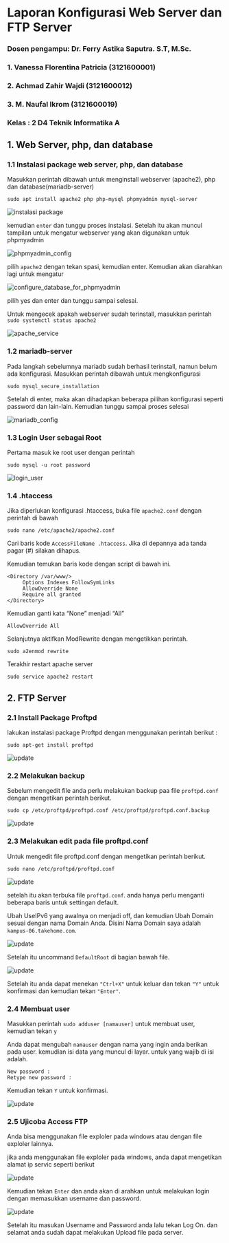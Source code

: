 # Laporan Konfigurasi Web Server dan FTP Server

### Dosen pengampu: Dr. Ferry Astika Saputra. S.T, M.Sc.

### 1. Vanessa Florentina Patricia (3121600001)

### 2. Achmad Zahir Wajdi (3121600012)

### 3. M. Naufal Ikrom (3121600019)

### Kelas : 2 D4 Teknik Informatika A

## 1. Web Server, php, dan database

### 1.1 Instalasi package web server, php, dan database

Masukkan perintah dibawah untuk menginstall webserver (apache2), php dan database(mariadb-server)

```console
sudo apt install apache2 php php-mysql phpmyadmin mysql-server
```

![instalasi package](assets/WhatsApp%20Image%202023-04-27%20at%2011.57.13.jpeg)

kemudian `enter` dan tunggu proses instalasi. Setelah itu akan muncul tampilan untuk mengatur webserver yang akan digunakan untuk phpmyadmin

![phpmyadmin_config](assets/WhatsApp%20Image%202023-04-27%20at%2011.57.14.jpeg)

pilih `apache2` dengan tekan spasi, kemudian enter. Kemudian akan diarahkan lagi untuk mengatur

![configure_database_for_phpmyadmin](<assets/WhatsApp%20Image%202023-04-27%20at%2011.57.14%20(1).jpeg>)

pilih yes dan enter dan tunggu sampai selesai.

Untuk mengecek apakah webserver sudah terinstall, masukkan perintah `sudo systemctl status apache2`

![apache_service](assets/WhatsApp%20Image%202023-04-27%20at%2011.57.15.jpeg)

### 1.2 mariadb-server

Pada langkah sebelumnya mariadb sudah berhasil terinstall, namun belum ada konfigurasi. Masukkan perintah dibawah untuk mengkonfigurasi

```console
sudo mysql_secure_installation
```

Setelah di enter, maka akan dihadapkan beberapa pilihan konfigurasi seperti password dan lain-lain. Kemudian tunggu sampai proses selesai

![mariadb_config](assets/Screenshot%202023-04-27%20130754.png)

### 1.3 Login User sebagai Root

Pertama masuk ke root user dengan perintah

```console
sudo mysql -u root password
```

![login_user](assets/WhatsApp%20Image%202023-04-27%20at%2011.55.37.jpeg)

### 1.4 .htaccess

Jika diperlukan konfigurasi .htaccess, buka file `apache2.conf` dengan perintah di bawah

```console
sudo nano /etc/apache2/apache2.conf
```

Cari baris kode `AccessFileName .htaccess`. Jika di depannya ada tanda pagar (#) silakan dihapus.

Kemudian temukan baris kode dengan script di bawah ini.

```console
<Directory /var/www/>
     Options Indexes FollowSymLinks
     AllowOverride None
     Require all granted
</Directory>
```

Kemudian ganti kata “None” menjadi “All”

`AllowOverride All`

Selanjutnya aktifkan ModRewrite dengan mengetikkan perintah.

```console
sudo a2enmod rewrite
```

Terakhir restart apache server

```console
sudo service apache2 restart
```

## 2. FTP Server

### 2.1 Install Package Proftpd

lakukan instalasi package Proftpd dengan menggunakan perintah berikut :

```console
sudo apt-get install proftpd
```

![update](assets/WhatsApp%20Image%202023-04-27%20at%2008.22.01.jpeg)

### 2.2 Melakukan backup

Sebelum mengedit file anda perlu melakukan backup paa file `proftpd.conf` dengan mengetikan perintah berikut.

```console
sudo cp /etc/proftpd/proftpd.conf /etc/proftpd/proftpd.conf.backup
```

![update](assets/WhatsApp%20Image%202023-04-27%20at%2008.22.02.jpeg)

### 2.3 Melakukan edit pada file proftpd.conf

Untuk mengedit file proftpd.conf dengan mengetikan perintah berikut.

```console
sudo nano /etc/proftpd/proftpd.conf
```

![update](<assets/WhatsApp%20Image%202023-04-27%20at%2008.22.02%20(1).jpeg>)

setelah itu akan terbuka file `proftpd.conf`. anda hanya perlu menganti beberapa baris untuk settingan default.

Ubah UseIPv6 yang awalnya on menjadi off, dan kemudian Ubah Domain sesuai dengan nama Domain Anda. Disini Nama Domain saya adalah `kampus-06.takehome.com`.

![update](assets/WhatsApp%20Image%202023-04-27%20at%2008.22.15.jpeg)

Setelah itu uncommand `DefaultRoot` di bagian bawah file.

![update](<assets/WhatsApp%20Image%202023-04-27%20at%2008.22.15%20(1).jpeg>)

Setelah itu anda dapat menekan `"Ctrl+X"` untuk keluar dan tekan `"Y"` untuk konfirmasi dan kemudian tekan `"Enter"`.

### 2.4 Membuat user

Masukkan perintah `sudo adduser [namauser]` untuk membuat user, kemudian tekan `y`

Anda dapat mengubah `namauser` dengan nama yang ingin anda berikan pada user. kemudian isi data yang muncul di layar. untuk yang wajib di isi adalah.

```console
New password :
Retype new password :
```

Kemudian tekan `Y` untuk konfirmasi.

![update](assets/WhatsApp%20Image%202023-04-27%20at%2008.22.16.jpeg)

### 2.5 Ujicoba Access FTP

Anda bisa menggunakan file exploler pada windows atau dengan file exploler lainnya.

jika anda menggunakan file exploler pada windows, anda dapat mengetikan alamat ip servic seperti berikut

![update](assets/WhatsApp%20Image%202023-04-27%20at%2008.22.38.jpeg)

Kemudian tekan `Enter` dan anda akan di arahkan untuk melakukan login dengan memasukkan username dan password.

![update](assets/WhatsApp%20Image%202023-04-27%20at%2008.22.39.jpeg)

Setelah itu masukan Username and Password anda lalu tekan Log On. dan selamat anda sudah dapat melakukan Upload file pada server.
